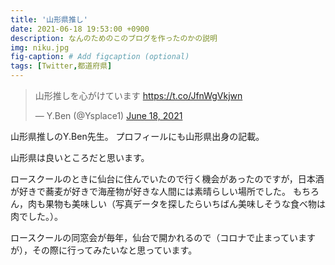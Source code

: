 ```yaml
---
title: '山形県推し'
date: 2021-06-18 19:53:00 +0900
description: なんのためのこのブログを作ったのかの説明
img: niku.jpg
fig-caption: # Add figcaption (optional)
tags: [Twitter,都道府県]
---
```


<blockquote class="twitter-tweet"><p lang="ja" dir="ltr">山形推しを心がけています <a href="https://t.co/JfnWgVkjwn">https://t.co/JfnWgVkjwn</a></p>&mdash; Y.Ben (@Ysplace1) <a href="https://twitter.com/Ysplace1/status/1405841183847239681?ref_src=twsrc%5Etfw">June 18, 2021</a></blockquote>

山形県推しのY.Ben先生。
プロフィールにも山形県出身の記載。

山形県は良いところだと思います。

ロースクールのときに仙台に住んでいたので行く機会があったのですが，日本酒が好きで蕎麦が好きで海産物が好きな人間には素晴らしい場所でした。
もちろん，肉も果物も美味しい（写真データを探したらいちばん美味しそうな食べ物は肉でした。）。

ロースクールの同窓会が毎年，仙台で開かれるので（コロナで止まっていますが），その際に行ってみたいなと思っています。 
